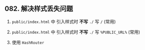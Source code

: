 ## 082. 解决样式丢失问题

1. `public/index.html` 中 引入样式时 **不写** `./` 写 `/` (常用)

2. `public/index.html` 中 引入样式时 **不写** `./` 写 `%PUBLIC_URL%` (常用)

3. 使用 `HashRouter`